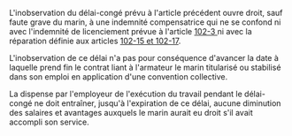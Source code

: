 <p>L'inobservation du délai-congé prévu à l'article précédent ouvre droit, sauf faute grave du marin, à une indemnité compensatrice qui ne se confond ni avec l'indemnité de licenciement prévue à l'article <a href='/code-du-travail-maritime/titre-5-de-la-fin-du-contrat-liant-le-marin-a-larmateur-et-des-indemnites-auxquelles-peut-donner-lieu-la-rupture-de-ce-contrat/chapitre-2-dispositions-speciales-aux-contrats-a-duree-indeterminee/102-3.md' title='Code du travail maritime - art. 102-3 (V)'>102-3 </a>ni avec la réparation définie aux articles <a href='/code-du-travail-maritime/titre-5-fin-du-contrat-liant-le-marin-a-larmateur/indemnites-auxquelles-peut-donner-lieu-la-rupture-du-contrat/chapitre-2-contrats-a-duree-indeterminee/102-15.md' title='Code du travail maritime - art. 102-15 (Ab)'>102-15 et 102-17</a>. </p><p>L'inobservation de ce délai n'a pas pour conséquence d'avancer la date à laquelle prend fin le contrat liant à l'armateur le marin titularisé ou stabilisé dans son emploi en application d'une convention collective. </p><p>La dispense par l'employeur de l'exécution du travail pendant le délai-congé ne doit entraîner, jusqu'à l'expiration de ce délai, aucune diminution des salaires et avantages auxquels le marin aurait eu droit s'il avait accompli son service.</p>